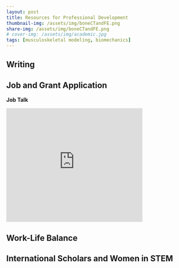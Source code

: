 ```yaml
---
layout: post
title: Resources for Professional Development
thumbnail-img: /assets/img/boneCTandFE.png
share-img: /assets/img/boneCTandFE.png
# cover-img: /assets/img/academic.jpg
tags: [musculoskeletal modeling, biomechanics]
---
```


## Writing




## Job and Grant Application

**Job Talk**
<!-- <div class="row">
<div class="col-xs-12">
<div class="embed-container">
<iframe src="https://docs.google.com/presentation/d/e/2PACX-1vSgh2Vxp4vuvzDO6yj9k8smq1pnbjHtyf45reVUP_cd2Qxyzus3eopKK-0Fc92hh2XEoOuCRP5zSngW/embed?start=false&loop=false&delayms=3000" frameborder="0" width="960" height="569" allowfullscreen="true" mozallowfullscreen="true" webkitallowfullscreen="true"></iframe>
</div>
</div>
</div>
 -->
 
<iframe src="https://docs.google.com/presentation/d/e/2PACX-1vSgh2Vxp4vuvzDO6yj9k8smq1pnbjHtyf45reVUP_cd2Qxyzus3eopKK-0Fc92hh2XEoOuCRP5zSngW/embed?start=false&loop=false&delayms=3000" frameborder="0" width="360" height="300" allowfullscreen="true" mozallowfullscreen="true" webkitallowfullscreen="true"></iframe>






## Work-Life Balance



## International Scholars and Women in STEM
